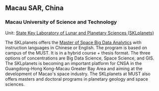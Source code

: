 ## Macau SAR, China

### Macau University of Science and Technology

Unit: [State Key Laboratory of Lunar and Planetary Sciences (SKLplanets)](https://www.must.edu.mo/en/ssi)

The SKLplanets offers the [Master of Space Big Data Analytics](https://www.must.edu.mo/en/ssi/course/big-data) with instruction languages in Chinese or English. The program is based on campus of the MUST. It is in a hybrid course + thesis format. The three options of concentrations are Big Data Science, Space Science, and GIS. The SKLplanets is becoming an important platform for CNSA in the Guangdong-Hong Kong-Macau Greater Bay Area and aiming at the development of Macao's space industry. The SKLplanets at MUST also offers masters and doctoral programs in planetary geology and space sciences.
